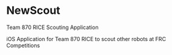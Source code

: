 # NewScout
Team 870 RICE Scouting Application

iOS Application for Team 870 RICE to scout other robots at FRC Competitions
